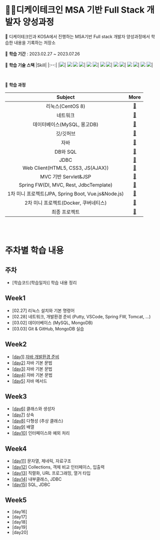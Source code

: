 # 👩‍💻디케이테크인 MSA 기반 Full Stack 개발자 양성과정

📍 디케이테크인과 KOSA에서 진행하는 MSA기반 Full stack 개발자 양성과정에서 학습한 내용을 기록하는 저장소 <br><br>
🌵 **학습 기간**  : 2023.02.27 ~ 2023.07.26  <br><br>
🌵 **학습 기술 스택**
|Skill|
|:--:| 
 |<img src="https://img.shields.io/badge/java-007396?style=for-the-badge&logo=java&logoColor=white">|
 <img src="https://img.shields.io/badge/html5-E34F26?style=for-the-badge&logo=html5&logoColor=white"> <img src="https://img.shields.io/badge/css-1572B6?style=for-the-badge&logo=css3&logoColor=white"> <img src="https://img.shields.io/badge/javascript-F7DF1E?style=for-the-badge&logo=javascript&logoColor=black">|
<img src="https://img.shields.io/badge/mysql-4479A1?style=for-the-badge&logo=mysql&logoColor=white"> <img src="https://img.shields.io/badge/mongoDB-47A248?style=for-the-badge&logo=MongoDB&logoColor=white">|
<img src="https://img.shields.io/badge/vue.js-4FC08D?style=for-the-badge&logo=vue.js&logoColor=white"> <img src="https://img.shields.io/badge/node.js-339933?style=for-the-badge&logo=Node.js&logoColor=white">|
<img src="https://img.shields.io/badge/spring-6DB33F?style=for-the-badge&logo=spring&logoColor=white"> <img src="https://img.shields.io/badge/springboot-6DB33F?style=for-the-badge&logo=springboot&logoColor=white">|
<img src="https://img.shields.io/badge/linux-FCC624?style=for-the-badge&logo=linux&logoColor=black"> <img src="https://img.shields.io/badge/apache tomcat-F8DC75?style=for-the-badge&logo=apachetomcat&logoColor=white">|
<img src="https://img.shields.io/badge/github-181717?style=for-the-badge&logo=github&logoColor=white"> <img src="https://img.shields.io/badge/git-F05032?style=for-the-badge&logo=git&logoColor=white">| 

<br>

🌵 **학습 과정**

|Subject|More|
|:--:|:--:|
|리눅스(CentOS 8)|[🔎](#week1)|
|네트워크|[🔎](#week1)|
|데이터베이스(MySQL, 몽고DB)|[🔎](#week1)|
|깃/깃허브|[🔎](#week1)|
|자바|[🔎](#week2)|
|DB와 SQL|[🔎](#week2)|
|JDBC|[🔎](#week2)|
|Web Client(HTML5, CSS3, JS(AJAX))|[🔎]()|
|MVC 기반 Servlet&JSP|[🔎]()|
|Spring FW(DI, MVC, Rest, JdbcTemplate)|[🔎]()|
|1차 미니 프로젝트(JPA, Spring Boot, Vue.js&Node.js)|[🔎]()|
|2차 미니 프로젝트(Docker, 쿠버네티스)|[🔎]()|
|최종 프로젝트|[🔎]()|

<br><br>

# 주차별 학습 내용

## 주차  
- [학습코드(학습일자)] 학습 내용 정리
## Week1
- [02.27] 리눅스 설치와 기본 명령어
- [02.28] 네트워크, 개발환경 준비 (Putty, VSCode, Spring FW, Tomcat, ...)
- [03.02] 데이터베이스 (MySQL, MongoDB)
- [03.03] Git & GitHub, MongoDB 실습

## Week2
- [[day1]](https://github.com/mowgood/kosastudy/tree/main/JAVA/javaedu/src/day1) [자바 개발환경 준비](https://github.com/mowgood/kosastudy/blob/main/TIL/230306_Java_1.md)
- [[day2]](https://github.com/mowgood/kosastudy/tree/main/JAVA/javaedu/src/day2) 자바 기본 문법
- [[day3]](https://github.com/mowgood/kosastudy/tree/main/JAVA/javaedu/src/day3) 자바 기본 문법
- [[day4]](https://github.com/mowgood/kosastudy/tree/main/JAVA/javaedu/src/day4) 자바 기본 문법
- [[day5]](https://github.com/mowgood/kosastudy/tree/main/JAVA/javaedu/src/day5) 자바 메서드

## Week3
- [[day6]](https://github.com/mowgood/kosastudy/tree/main/JAVA/javaedu/src/day6) 클래스와 생성자
- [[day7]](https://github.com/mowgood/kosastudy/tree/main/JAVA/javaedu/src/day7) 상속
- [[day8]](https://github.com/mowgood/kosastudy/tree/main/JAVA/javaedu/src/day8) 다형성 (추상 클래스)
- [[day9]](https://github.com/mowgood/kosastudy/tree/main/JAVA/javaedu/src/day9) 배열
- [[day10]](https://github.com/mowgood/kosastudy/tree/main/JAVA/javaedu/src/day10) 인터페이스와 예외 처리

## Week4
- [[day11]](https://github.com/mowgood/kosastudy/tree/main/JAVA/javaedu/src/day11) 문자열, 제네릭, 자료구조
- [[day12]](https://github.com/mowgood/kosastudy/tree/main/JAVA/javaedu/src/day12) Collections, 객체 비교 인터페이스, 입출력
- [[day13]](https://github.com/mowgood/kosastudy/tree/main/JAVA/javaedu/src/day13) 직렬화, URL 프로그래밍, 열거 타입
- [[day14]](https://github.com/mowgood/kosastudy/tree/main/JAVA/javaedu/src/day14) 내부클래스, JDBC
- [[day15]](https://github.com/mowgood/kosastudy/tree/main/JAVA/javaedu/src/day15) SQL, JDBC

## Week5
- [day16] 
- [day17] 
- [day18] 
- [day19] 
- [day20]

